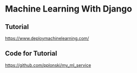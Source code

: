 # Machine Learning With Django

## Tutorial

https://www.deploymachinelearning.com/

## Code for Tutorial
https://github.com/pplonski/my_ml_service

